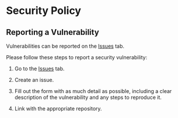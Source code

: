 # Security Policy

## Reporting a Vulnerability

Vulnerabilities can be reported on the [Issues](https://github.com/orgs/2ndpillar/projects/1) tab.

Please follow these steps to report a security vulnerability:

1. Go to the [Issues](https://github.com/orgs/2ndpillar/projects/1) tab.

2. Create an issue.

3. Fill out the form with as much detail as possible, including a clear description of the vulnerability and any steps to reproduce it.

4. Link with the appropriate repository.
